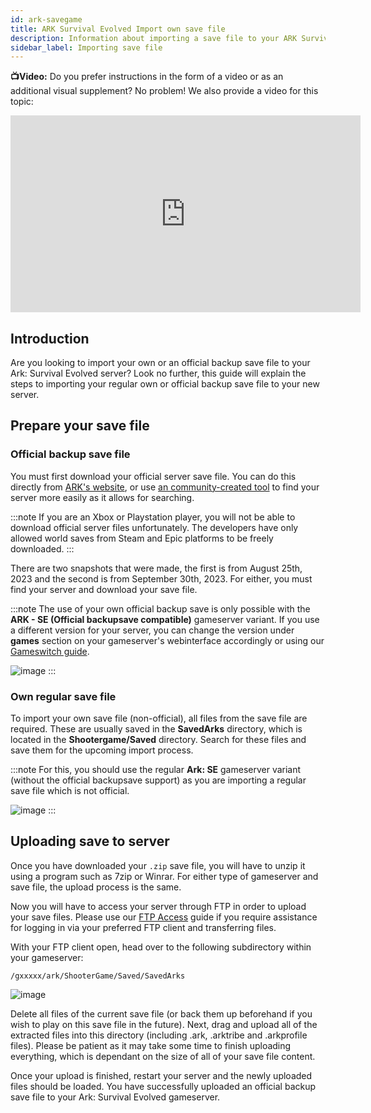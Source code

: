 ```yaml
---
id: ark-savegame
title: ARK Survival Evolved Import own save file
description: Information about importing a save file to your ARK Survival Evolved gameserver - ZAP-Hosting.com documentation
sidebar_label: Importing save file
---
```




**📺Video:** Do you prefer instructions in the form of a video or as an additional visual supplement? No problem! We also provide a video for this topic: 

<iframe width="560" height="315" src="https://www.youtube.com/embed/lvIIVOhAUjo" title="YouTube video player" frameborder="0" allow="accelerometer; autoplay; clipboard-write; encrypted-media; gyroscope; picture-in-picture" allowfullscreen></iframe>



## Introduction

Are you looking to import your own or an official backup save file to your Ark: Survival Evolved server? Look no further, this guide will explain the steps to importing your regular own or official backup save file to your new server.

## Prepare your save file

### Official backup save file

You must first download your official server save file. You can do this directly from [ARK's website](https://survivetheark.com/index.php?/server-backups/), or use [an community-created tool](https://arkutils.netlify.app/tools/officialdownload) to find your server more easily as it allows for searching.

:::note
If you are an Xbox or Playstation player, you will not be able to download official server files unfortunately. The developers have only allowed world saves from Steam and Epic platforms to be freely downloaded.
:::

There are two snapshots that were made, the first is from August 25th, 2023 and the second is from September 30th, 2023. For either, you must find your server and download your save file.

:::note
The use of your own official backup save is only possible with the **ARK - SE (Official backupsave compatible)** gameserver variant. If you use a different version for your server, you can change the version under **games** section on your gameserver's webinterface accordingly or using our [Gameswitch guide](gameserver-gameswitch.md).

![image](https://github.com/zaphosting/docs/assets/42719082/8f2ac8fa-2b23-4738-8d95-87c289e9d98a)
:::



### Own regular save file

To import your own save file (non-official), all files from the save file are required. These are usually saved in the **SavedArks** directory, which is located in the **Shootergame/Saved** directory. Search for these files and save them for the upcoming import process.

:::note
For this, you should use the regular **Ark: SE** gameserver variant (without the official backupsave support) as you are importing a regular save file which is not official.

![image](https://github.com/zaphosting/docs/assets/42719082/43a6f039-778b-471f-82c8-91f1b8644a33)
:::



## Uploading save to server

Once you have downloaded your `.zip` save file, you will have to unzip it using a program such as 7zip or Winrar. For either type of gameserver and save file, the upload process is the same.

Now you will have to access your server through FTP in order to upload your save files. Please use our [FTP Access](https://zap-hosting.com/guides/docs/gameserver-ftpaccess/) guide if you require assistance for logging in via your preferred FTP client and transferring files.

With your FTP client open, head over to the following subdirectory within your gameserver:
```
/gxxxxx/ark/ShooterGame/Saved/SavedArks
```

![image](https://github.com/zaphosting/docs/assets/42719082/92ca6e48-346e-4f3c-80e2-972421d1f73f)

Delete all files of the current save file (or back them up beforehand if you wish to play on this save file in the future). Next, drag and upload all of the extracted files into this directory (including .ark, .arktribe and .arkprofile files). Please be patient as it may take some time to finish uploading everything, which is dependant on the size of all of your save file content.

Once your upload is finished, restart your server and the newly uploaded files should be loaded. You have successfully uploaded an official backup save file to your Ark: Survival Evolved gameserver.
